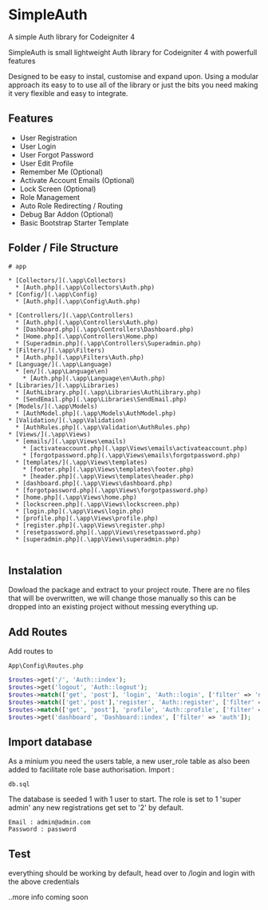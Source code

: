 # SimpleAuth
A simple Auth library for Codeigniter 4

SimpleAuth is small lightweight Auth library for Codeigniter 4 with powerfull features

Designed to be easy to instal, customise and expand upon. Using a modular approach its easy to to use all of the library or just the bits you need making it very flexible and easy to integrate.

## Features

* User Registration
* User Login
* User Forgot Password
* User Edit Profile
* Remember Me (Optional)
* Activate Account Emails (Optional)
* Lock Screen (Optional)
* Role Management
* Auto Role Redirecting / Routing
* Debug Bar Addon (Optional)
* Basic Bootstrap Starter Template


## Folder / File Structure

```
# app

* [Collectors/](.\app\Collectors)
  * [Auth.php](.\app\Collectors\Auth.php)
* [Config/](.\app\Config)
  * [Auth.php](.\app\Config\Auth.php)
  
* [Controllers/](.\app\Controllers)
  * [Auth.php](.\app\Controllers\Auth.php)
  * [Dashboard.php](.\app\Controllers\Dashboard.php)
  * [Home.php](.\app\Controllers\Home.php)
  * [Superadmin.php](.\app\Controllers\Superadmin.php)
* [Filters/](.\app\Filters)
  * [Auth.php](.\app\Filters\Auth.php)
* [Language/](.\app\Language)
  * [en/](.\app\Language\en)
    * [Auth.php](.\app\Language\en\Auth.php)
* [Libraries/](.\app\Libraries)
  * [AuthLibrary.php](.\app\Libraries\AuthLibrary.php)
  * [SendEmail.php](.\app\Libraries\SendEmail.php)
* [Models/](.\app\Models)
  * [AuthModel.php](.\app\Models\AuthModel.php)
* [Validation/](.\app\Validation)
  * [AuthRules.php](.\app\Validation\AuthRules.php)
* [Views/](.\app\Views)
  * [emails/](.\app\Views\emails)
    * [activateaccount.php](.\app\Views\emails\activateaccount.php)
    * [forgotpassword.php](.\app\Views\emails\forgotpassword.php)
  * [templates/](.\app\Views\templates)
    * [footer.php](.\app\Views\templates\footer.php)
    * [header.php](.\app\Views\templates\header.php)
  * [dashboard.php](.\app\Views\dashboard.php)
  * [forgotpassword.php](.\app\Views\forgotpassword.php)
  * [home.php](.\app\Views\home.php)
  * [lockscreen.php](.\app\Views\lockscreen.php)
  * [login.php](.\app\Views\login.php)
  * [profile.php](.\app\Views\profile.php)
  * [register.php](.\app\Views\register.php)
  * [resetpassword.php](.\app\Views\resetpassword.php)
  * [superadmin.php](.\app\Views\superadmin.php)


```


## Instalation

Dowload the package and extract to your project route. There are no files that will be overwritten, we will change those manually so this can be dropped into an existing project without messing everything up.

## Add Routes

Add routes to 

```
App\Config\Routes.php
```

```php
$routes->get('/', 'Auth::index');
$routes->get('logout', 'Auth::logout');
$routes->match(['get', 'post'], 'login', 'Auth::login', ['filter' => 'noauth']);
$routes->match(['get','post'],'register', 'Auth::register', ['filter' => 'noauth']);
$routes->match(['get', 'post'], 'profile', 'Auth::profile', ['filter' => 'auth']);
$routes->get('dashboard', 'Dashboard::index', ['filter' => 'auth']);
```

## Import database

As a minium you need the users table, a new user_role table as also been added to facilitate role base authorisation. 
Import :

```
db.sql
```

The database is seeded 1 with 1 user to start. The role is set to 1 'super admin' any new registrations get set to '2' by default.

```
Email : admin@admin.com
Password : password
```

## Test
everything should be working by default, head over to /login and login with the above credentials

..more info coming soon

